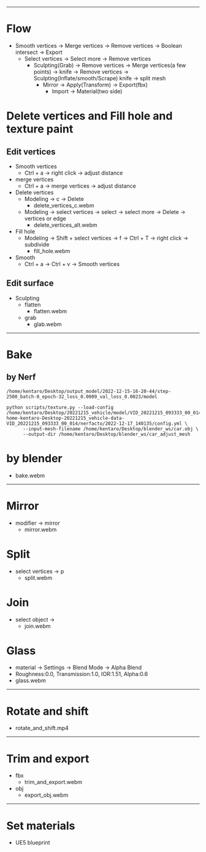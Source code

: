 ----------
# Flow
- Smooth vertices -> Merge vertices -> Remove vertices -> Boolean intersect -> Export 
  - Select vertices -> Select more -> Remove vertices
    - Sculpting(Grab) -> Remove vertices -> Merge vertices(a few points) -> knife -> Remove vertices -> Sculpting(Inflate/smooth/Scrape) knife -> split mesh
      - Mirror -> Apply(Transform) -> Export(fbx)
        - Import -> Material(two side)

# Delete vertices and Fill hole and texture paint
## Edit vertices
- Smooth vertices
  - Ctrl + a -> right click -> adjust distance
- merge vertices
  - Ctrl + a -> merge vertices -> adjust distance
- Delete vertices
  - Modeling -> c -> Delete
    - delete_vertices_c.webm
  - Modeling -> select vertices -> select -> select more -> Delete -> vertices or edge
    - delete_vertices_alt.webm
- Fill hole
  - Modeling -> Shift + select vertices -> f -> Ctrl + T -> right click -> subdivide
    - fill_hole.webm
- Smooth
  - Ctrl + a -> Ctrl + v -> Smooth vertices

## Edit surface
- Sculpting
  - flatten
    - flatten.webm
  - grab
    - glab.webm

--------------

# Bake

## by Nerf
```shell
/home/kentaro/Desktop/output_model/2022-12-15-16-20-44/step-2500_batch-8_epoch-32_loss_0.0009_val_loss_0.0023/model

python scripts/texture.py --load-config /home/kentaro/Desktop/20221215_vehicle/model/VID_20221215_093333_00_014/-home-kentaro-Desktop-20221215_vehicle-data-VID_20221215_093333_00_014/nerfacto/2022-12-17_140135/config.yml \
      --input-mesh-filename /home/kentaro/Desktop/blender_ws/car.obj \
      --output-dir /home/kentaro/Desktop/blender_ws/car_adjust_mesh
```

# by blender
- bake.webm

----------------

# Mirror
- modifier -> mirror
  - mirror.webm

# Split
- select vertices -> p
  - split.webm

# Join
- select object -> 
  - join.webm

# Glass
- material -> Settings -> Blend Mode -> Alpha Blend
- Roughness:0.0, Transmission:1.0, IOR:1.51, Alpha:0.6
- glass.webm
----------------

# Rotate and shift
- rotate_and_shift.mp4

----------------

# Trim and export
- fbx
  - trim_and_export.webm
- obj
  - export_obj.webm

----------------

# Set materials

- UE5 blueprint
